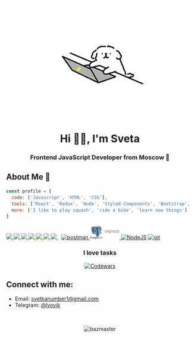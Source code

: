 <div align="center">
  <img src="https://github.com/SvetlanaLvova/SvetlanaLvova/blob/main/assets/dog.gif" alt="header"/>
</div>

<h1 align="center">Hi 👋😄, I'm Sveta</h1>
<h3 align="center">Frontend JavaScript Developer from Moscow 🧚</h3>

## About Me 🤩
```javascript
const profile = {
  code: ['Javascript', 'HTML', 'CSS'],
  tools: ['React', 'Redux', 'Node', 'Styled-Components', 'Bootstrap', 'Jest', 'Postman', 'git'],
  more: ['I like to play squash', 'ride a bike', 'learn new things']
}
```

<p align="left"> 
    <a href="https://reactjs.org/" target="_blank"> <img src="https://img.icons8.com/color/48/000000/react-native.png"/> </a>
    <a href="https://redux.js.org" target="_blank"> <img src="https://img.icons8.com/color/48/000000/redux.png"/> </a>
    <a href="https://developer.mozilla.org/en-US/docs/Web/JavaScript" target="_blank"> <img src="https://img.icons8.com/color/48/000000/javascript.png"/> </a> 
    <a href="https://www.w3.org/html/" target="_blank"> <img src="https://img.icons8.com/color/48/000000/html-5.png"/> </a> 
    <a href="https://www.w3schools.com/css/" target="_blank"> <img src="https://img.icons8.com/color/48/000000/css3.png"/> </a> 
    <a href="https://getbootstrap.com" target="_blank"> <img src="https://img.icons8.com/color/48/000000/bootstrap.png"/> </a> 
    <a style="padding-right:8px;" href="https://nodejs.org" target="_blank"> <img src="https://img.icons8.com/color/48/000000/nodejs.png"/> </a> 
    <a href="https://postman.com" target="_blank"> <img src="https://www.vectorlogo.zone/logos/getpostman/getpostman-icon.svg" alt="postman" width="45" height="45"/> </a>  
    <a href="https://www.postgresql.org" title="PostgreSQL"><img src="https://raw.githubusercontent.com/devicons/devicon/master/icons/postgresql/postgresql-original-wordmark.svg" alt="postgresql" width="36" height="36"/></a>
    <a href="https://expressjs.com" target="_blank"> <img src="https://raw.githubusercontent.com/devicons/devicon/master/icons/express/express-original-wordmark.svg" alt="express" width="40" height="40"/> </a>
    <a href="https://nodejs.org/en/" target="_blank" rel="noreferrer"><img src="https://raw.githubusercontent.com/danielcranney/readme-generator/main/public/icons/skills/nodejs-colored.svg" width="36" height="36" alt="NodeJS" /></a>
    <a href="https://git-scm.com/" target="_blank" rel="noreferrer"> <img src="https://www.vectorlogo.zone/logos/git-scm/git-scm-icon.svg" alt="git" width="36" height="36"/> </a>
</p>
</p>

<h3 align="center">I love tasks</h3>

<div align="center">
  
[![Codewars](https://www.codewars.com/users/SvetlanaLvova/badges/large)](https://www.codewars.com/users/SvetlanaLvova)
  
 </div>

## Connect with me:
<p align="left">

- Email: [svetkanumber1@gmail.com](https://gmail.com)
- Telegram: [@lvovik](https://t.me/lvovik/)

<br>
<p align="center">
  <img align="center" src="https://capsule-render.vercel.app/api?type=soft&color=gradient&text=You can see my projects in pinned repositories!&fontSize=36&animation=twinkling" alt="bazmaster" />
</p>

</p>
